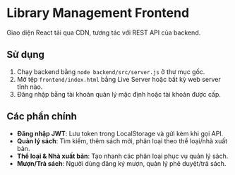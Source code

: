 # Library Management Frontend

Giao diện React tải qua CDN, tương tác với REST API của backend.

## Sử dụng

1. Chạy backend bằng `node backend/src/server.js` ở thư mục gốc.
2. Mở tệp `frontend/index.html` bằng Live Server hoặc bất kỳ web server tĩnh nào.
3. Đăng nhập bằng tài khoản quản lý mặc định hoặc tài khoản được cấp.

## Các phần chính

- **Đăng nhập JWT**: Lưu token trong LocalStorage và gửi kèm khi gọi API.
- **Quản lý sách**: Tìm kiếm, thêm sách mới, phân loại theo thể loại/nhà xuất bản.
- **Thể loại & Nhà xuất bản**: Tạo nhanh các phân loại phục vụ quản lý sách.
- **Mượn/Trả sách**: Người dùng đăng ký mượn, quản lý phê duyệt/trả sách.
